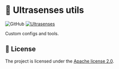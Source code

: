 # 🧰 Ultrasenses utils
![GitHub](https://img.shields.io/github/license/ultrasenses/ultrasenses-utils?style=flat-square)
[![Ultrasenses](https://img.shields.io/badge/ultrasenses-utils-green?style=flat-square&logo=typescript)](https://github.com/ultrasenses)

Custom configs and tools.

## 📄 License
The project is licensed under the [Apache license 2.0](https://github.com/ultrasenses/ultrasenses-utils/blob/main/LICENSE).